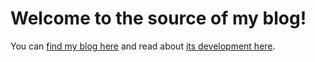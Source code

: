 # Welcome to the source of my blog!

You can [find my blog here](https://schalkneethling.com/) and read about [its development here](https://schalkneethling.com/pages/bootstrapping).

